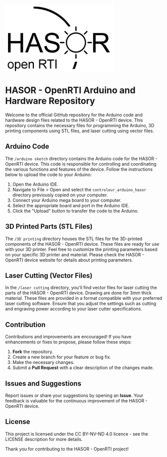 ![logo](https://github.com/mbouhier/HASOR_files/blob/main/logo/logo_HASOR.jpg)

# HASOR - OpenRTI Arduino and Hardware Repository

Welcome to the official GitHub repository for the Arduino code and hardware design files related to the HASOR - OpenRTI device. This repository contains the necessary files for programming the Arduino, 3D printing components using STL files, and laser cutting using vector files.

## Arduino Code

The `/arduino sketch` directory contains the Arduino code for the HASOR - OpenRTI device. This code is responsible for controlling and coordinating the various functions and features of the device. Follow the instructions below to upload the code to your Arduino:

1. Open the Arduino IDE.
2. Navigate to File > Open and select the `controleur_arduino_hasor` directory previously copied on your computer.
3. Connect your Arduino mega board to your computer.
4. Select the appropriate board and port in the Arduino IDE.
5. Click the "Upload" button to transfer the code to the Arduino.

## 3D Printed Parts (STL Files)

The `/3D printing` directory houses the STL files for the 3D-printed components of the HASOR - OpenRTI device. These files are ready for use with your 3D printer. Feel free to customize the printing parameters based on your specific 3D printer and material. Please check the HASOR - OpenRTI device website for details about printing parameters.

## Laser Cutting (Vector Files)

In the `/laser cutting` directory, you'll find vector files for laser cutting the parts of the HASOR - OpenRTI device. Drawing are done for 3mm thick material. These files are provided in a format compatible with your preferred laser cutting software. Ensure that you adjust the settings such as  cutting and engraving power according to your laser cutter specifications.

## Contribution

Contributions and improvements are encouraged! If you have enhancements or fixes to propose, please follow these steps:

1. **Fork** the repository.
2. Create a new branch for your feature or bug fix.
3. Make the necessary changes.
4. Submit a **Pull Request** with a clear description of the changes made.

## Issues and Suggestions

Report issues or share your suggestions by opening an **Issue**. Your feedback is valuable for the continuous improvement of the HASOR - OpenRTI device.

## License

This project is licensed under the CC BY-NV-ND 4.0 licence - see the LICENSE description for more details.

Thank you for contributing to the HASOR - OpenRTI project!
